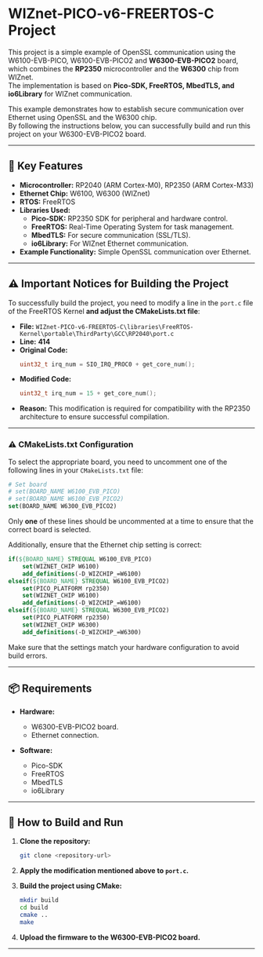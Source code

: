 # WIZnet-PICO-v6-FREERTOS-C Project

This project is a simple example of OpenSSL communication using the W6100-EVB-PICO, W6100-EVB-PICO2 and **W6300-EVB-PICO2** board, which combines the **RP2350** microcontroller and the **W6300** chip from WIZnet.  
The implementation is based on **Pico-SDK, FreeRTOS, MbedTLS, and io6Library** for WIZnet communication.

This example demonstrates how to establish secure communication over Ethernet using OpenSSL and the W6300 chip.  
By following the instructions below, you can successfully build and run this project on your W6300-EVB-PICO2 board.

---

## 📌 **Key Features**
- **Microcontroller:** RP2040 (ARM Cortex-M0), RP2350 (ARM Cortex-M33)  
- **Ethernet Chip:** W6100, W6300 (WIZnet)  
- **RTOS:** FreeRTOS  
- **Libraries Used:**
  - **Pico-SDK:** RP2350 SDK for peripheral and hardware control.  
  - **FreeRTOS:** Real-Time Operating System for task management.  
  - **MbedTLS:** For secure communication (SSL/TLS).  
  - **io6Library:** For WIZnet Ethernet communication.  
- **Example Functionality:** Simple OpenSSL communication over Ethernet.  

---

## ⚠️ **Important Notices for Building the Project**
To successfully build the project, you need to modify a line in the `port.c` file of the FreeRTOS Kernel **and adjust the CMakeLists.txt file**:

- **File:** `WIZnet-PICO-v6-FREERTOS-C\libraries\FreeRTOS-Kernel\portable\ThirdParty\GCC\RP2040\port.c`  
- **Line:** **414**  
- **Original Code:**
  ```c
  uint32_t irq_num = SIO_IRQ_PROC0 + get_core_num();
  ```
- **Modified Code:**
  ```c
  uint32_t irq_num = 15 + get_core_num();
  ```
- **Reason:** This modification is required for compatibility with the RP2350 architecture to ensure successful compilation.

---

### ⚠️ **CMakeLists.txt Configuration**
To select the appropriate board, you need to uncomment one of the following lines in your `CMakeLists.txt` file:

```cmake
# Set board
# set(BOARD_NAME W6100_EVB_PICO)
# set(BOARD_NAME W6100_EVB_PICO2)
set(BOARD_NAME W6300_EVB_PICO2)
```

Only **one** of these lines should be uncommented at a time to ensure that the correct board is selected.

Additionally, ensure that the Ethernet chip setting is correct:

```cmake
if(${BOARD_NAME} STREQUAL W6100_EVB_PICO)
    set(WIZNET_CHIP W6100)
    add_definitions(-D_WIZCHIP_=W6100)
elseif(${BOARD_NAME} STREQUAL W6100_EVB_PICO2)
    set(PICO_PLATFORM rp2350)
    set(WIZNET_CHIP W6100)
    add_definitions(-D_WIZCHIP_=W6100)
elseif(${BOARD_NAME} STREQUAL W6300_EVB_PICO2)
    set(PICO_PLATFORM rp2350)
    set(WIZNET_CHIP W6300)
    add_definitions(-D_WIZCHIP_=W6300)
```

Make sure that the settings match your hardware configuration to avoid build errors.

---

## 📦 **Requirements**
- **Hardware:**
  - W6300-EVB-PICO2 board.  
  - Ethernet connection.  

- **Software:**
  - Pico-SDK  
  - FreeRTOS  
  - MbedTLS  
  - io6Library  

---

## 🔄 **How to Build and Run**
1. **Clone the repository:**
   ```bash
   git clone <repository-url>
   ```

2. **Apply the modification mentioned above to `port.c`.**

3. **Build the project using CMake:**
   ```bash
   mkdir build
   cd build
   cmake ..
   make
   ```

4. **Upload the firmware to the W6300-EVB-PICO2 board.**

---